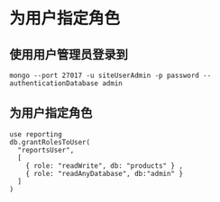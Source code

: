 # 为用户指定角色

## 使用用户管理员登录到
`mongo --port 27017 -u siteUserAdmin -p password --authenticationDatabase admin`

## 为用户指定角色

```
use reporting
db.grantRolesToUser(
  "reportsUser",
  [
    { role: "readWrite", db: "products" } ,
    { role: "readAnyDatabase", db:"admin" }
  ]
)
```
